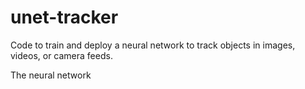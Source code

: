 # unet-tracker
Code to train and deploy a neural network to track objects in images, videos, or camera feeds.

The neural network 
